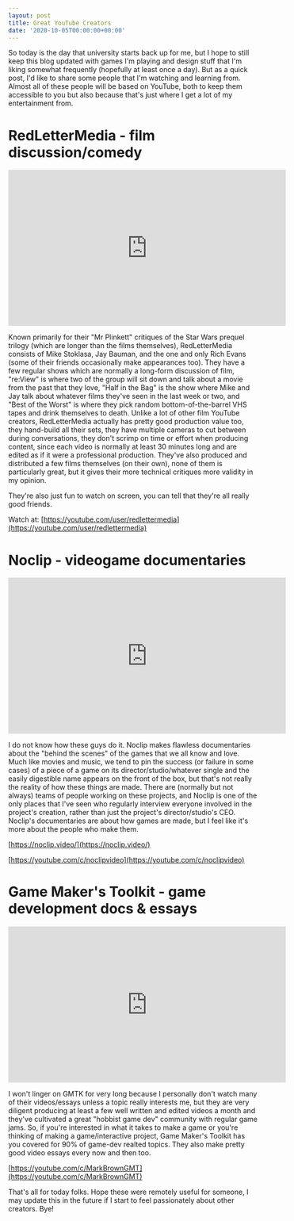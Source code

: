 ```yaml
---
layout: post
title: Great YouTube Creators
date: '2020-10-05T00:00:00+00:00'
---
```

So today is the day that university starts back up for me, but I hope to still keep this blog updated with games I'm playing and design stuff that I'm liking somewhat frequently (hopefully at least once a day). But as a quick post, I'd like to share some people that I'm watching and learning from. Almost all of these people will be based on YouTube, both to keep them accessible to you but also because that's just where I get a lot of my entertainment from. 

# RedLetterMedia - film discussion/comedy

<iframe width="560" height="315" src="https://www.youtube.com/embed/0DNDkx9pQxk" frameborder="0" allow="accelerometer; autoplay; clipboard-write; encrypted-media; gyroscope; picture-in-picture" allowfullscreen></iframe>

Known primarily for their "Mr Plinkett" critiques of the Star Wars prequel trilogy (which are longer than the films themselves), RedLetterMedia consists of Mike Stoklasa, Jay Bauman, and the one and only Rich Evans (some of their friends occasionally make appearances too). They have a few regular shows which are normally a long-form discussion of film, "re:View" is where two of the group will sit down and talk about a movie from the past that they love, "Half in the Bag" is the show where Mike and Jay talk about whatever films they've seen in the last week or two, and "Best of the Worst" is where they pick random bottom-of-the-barrel VHS tapes and drink themselves to death. Unlike a lot of other film YouTube creators, RedLetterMedia actually has pretty good production value too, they hand-build all their sets, they have multiple cameras to cut between during conversations, they don't scrimp on time or effort when producing content, since each video is normally at least 30 minutes long and are edited as if it were a professional production. They've also produced and distributed a few films themselves (on their own), none of them is particularly great, but it gives their more technical critiques more validity in my opinion. 

They're also just fun to watch on screen, you can tell that they're all really good friends.

Watch at: [https://youtube.com/user/redlettermedia](https://youtube.com/user/redlettermedia)

# Noclip - videogame documentaries

<iframe width="560" height="315" src="https://www.youtube.com/embed/h4kdqwdbZZ8" frameborder="0" allow="accelerometer; autoplay; clipboard-write; encrypted-media; gyroscope; picture-in-picture" allowfullscreen></iframe>

I do not know how these guys do it. Noclip makes flawless documentaries about the "behind the scenes" of the games that we all know and love. Much like movies and music, we tend to pin the success (or failure in some cases) of a piece of a game on its director/studio/whatever single and the easily digestible name appears on the front of the box, but that's not really the reality of how these things are made. There are (normally but not always) teams of people working on these projects, and Noclip is one of the only places that I've seen who regularly interview everyone involved in the project's creation, rather than just the project's director/studio's CEO. Noclip's documentaries are about how games are made, but I feel like it's more about the people who make them. 

[https://noclip.video/](https://noclip.video/)

[https://youtube.com/c/noclipvideo](https://youtube.com/c/noclipvideo)

# Game Maker's Toolkit - game development docs & essays

<iframe width="560" height="315" src="https://www.youtube.com/embed/1ypOUn6rThM" frameborder="0" allow="accelerometer; autoplay; clipboard-write; encrypted-media; gyroscope; picture-in-picture" allowfullscreen></iframe>

I won't linger on GMTK for very long because I personally don't watch many of their videos/essays unless a topic really interests me, but they are very diligent producing at least a few well written and edited videos a month and they've cultivated a great "hobbist game dev" community with regular game jams. So, if you're interested in what it takes to make a game or you're thinking of making a game/interactive project, Game Maker's Toolkit has you covered for 90% of game-dev realted topics. They also make pretty good video essays every now and then too.

[https://youtube.com/c/MarkBrownGMT](https://youtube.com/c/MarkBrownGMT) 

That's all for today folks. Hope these were remotely useful for someone, I may update this in the future if I start to feel passionately about other creators. Bye!
